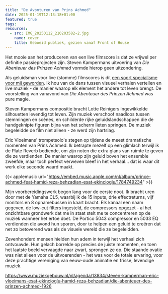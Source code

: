 ```yaml
---
title: "De Avonturen van Prins Achmed"
date: 2025-01-19T12:13:18+01:00
featured: true
tags:
resources:
  - src: IMG_20250112_210203582~2.jpg
    name: cover
    title: Geboeid publiek, gezien vanaf Front of House
---
```

Het mooie aan het produceren van een live filmscore is dat ze vrijwel per definitie passieprojecten zijn. Steven Kampermans uitvoering van _Die Abenteuer des Prinzen Achmed_ vormde hierop geen uitzondering.
<!--more-->
Als geluidsman voor live (stomme) filmscores is dit [een soort specialisme voor mij geworden](https://www.spacebabies.nl/gigs/o-taxi-9297-an-auditory-time-travel/). Ik hou van de dans tussen visueel verhalen vertellen en live muziek - de manier waarop elk element het andere tot leven brengt. De voorstelling van vanavond van _Die Abenteuer des Prinzen Achmed_ was pure magie.

Steven Kampermans compositie bracht Lotte Reinigers ingewikkelde silhouetten levendig tot leven. Zijn muziek verschoof naadloos tussen stemmingen en scènes, en schilderde rijke geluidslandschappen die de handgeknipte figuren bijna van het scherm lieten springen. De muziek begeleidde de film niet alleen - ze werd zijn hartslag.

Eric Vloeimans' trompetsolo's stegen op tijdens de meest dramatische momenten van Prins Achmed. Ik betrapte mezelf op een glimlach terwijl ik de Plate Reverb bediende, om zijn noten die extra glans van ruimte te geven die ze verdienden. De manier waarop zijn geluid boven het ensemble zweefde, maar toch perfect verweven bleef in het verhaal... dat is waar dit werk elke seconde waard maakt.

{{< applemusic url="https://embed.music.apple.com/nl/album/prince-achmed-feat-hamid-reza-behzadian-esat-ekincioglu/1784749234" >}}

Mijn voorbereidingswerk begon lang voor de eerste noot. Ik bracht uren door met de Yamaha CL5, waarbij ik de 15 inputs, drie effectreturns, vijf monitors en 8 opnamebussen in kaart bracht. Elk kanaal een naam gegeven, de low-cut filters ingesteld, de compressors opgezet - al het onzichtbare grondwerk dat me in staat stelt me te concentreren op de muziek wanneer het ertoe doet. De Portico 5043 compressor en 5033 EQ verdienden die avond hun sporen, door te helpen een geluid te creëren dat net zo betoverend was als de visuele wereld die ze begeleidden.

Zevenhonderd mensen hielden hun adem in terwijl het verhaal zich ontvouwde. Hun gelach borrelde op precies de juiste momenten, en toen het laatste beeld vervaagde naar zwart, sprongen ze op. Die staande ovatie was niet alleen voor de uitvoerenden - het was voor de totale ervaring, voor deze prachtige vereniging van eeuw-oude animatie en frisse, levendige muziek.

<https://www.muziekgebouw.nl/nl/agenda/13834/steven-kamperman-eric-vloeimans-esat-ekincioglu-hamid-reza-behzadian/die-abenteuer-des-prinzen-achmed-1926>